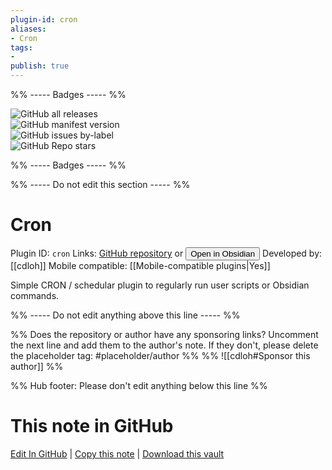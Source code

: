 ```yaml
---
plugin-id: cron
aliases:
- Cron
tags: 
- 
publish: true
---
```


%% ----- Badges ----- %%

![GitHub all releases](https://img.shields.io/github/downloads/cdloh/obsidian-cron/total?color=573E7A&logo=github&style=for-the-badge)   
![GitHub manifest version](https://img.shields.io/github/manifest-json/v/cdloh/obsidian-cron?color=573E7A&logo=github&style=for-the-badge)   
![GitHub issues by-label](https://img.shields.io/github/issues/cdloh/obsidian-cron/help%20wanted?color=573E7A&logo=github&style=for-the-badge)   
![GitHub Repo stars](https://img.shields.io/github/stars/cdloh/obsidian-cron?color=573E7A&logo=github&style=for-the-badge)

%% ----- Badges ----- %%

%% ----- Do not edit this section ----- %%

# Cron

Plugin ID: `cron`
Links: [GitHub repository](https://github.com/cdloh/obsidian-cron) or [<button id=HH>Open in Obsidian</button>](obsidian://show-plugin?id=cron)
Developed by: [[cdloh]]
Mobile compatible: [[Mobile-compatible plugins|Yes]]

Simple CRON / schedular plugin to regularly run user scripts or Obsidian commands.

%% ----- Do not edit anything above this line ----- %% 

%% Does the repository or author have any sponsoring links? Uncomment the next line and add them to the author's note. If they don't, please delete the placeholder tag: #placeholder/author %%
%% ![[cdloh#Sponsor this author]] %%

%% Hub footer: Please don't edit anything below this line %%

# This note in GitHub

<span class="git-footer">[Edit In GitHub](https://github.dev/obsidian-community/obsidian-hub/blob/main/02%20-%20Community%20Expansions/02.05%20All%20Community%20Expansions/Plugins/cron.md "git-hub-edit-note") | [Copy this note](https://raw.githubusercontent.com/obsidian-community/obsidian-hub/main/02%20-%20Community%20Expansions/02.05%20All%20Community%20Expansions/Plugins/cron.md "git-hub-copy-note") | [Download this vault](https://github.com/obsidian-community/obsidian-hub/archive/refs/heads/main.zip "git-hub-download-vault") </span>
